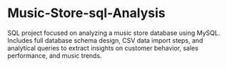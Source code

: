 # Music-Store-sql-Analysis
SQL project focused on analyzing a music store database using MySQL. Includes full database schema design, CSV data import steps, and analytical queries to extract insights on customer behavior, sales performance, and music trends.
